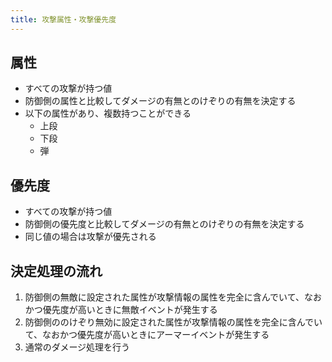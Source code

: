 ```yaml
---
title: 攻撃属性・攻撃優先度
---
```


## 属性
* すべての攻撃が持つ値
* 防御側の属性と比較してダメージの有無とのけぞりの有無を決定する
* 以下の属性があり、複数持つことができる
    * 上段
    * 下段
    * 弾

## 優先度
* すべての攻撃が持つ値
* 防御側の優先度と比較してダメージの有無とのけぞりの有無を決定する
* 同じ値の場合は攻撃が優先される

## 決定処理の流れ
1. 防御側の無敵に設定された属性が攻撃情報の属性を完全に含んでいて、なおかつ優先度が高いときに無敵イベントが発生する
1. 防御側ののけぞり無効に設定された属性が攻撃情報の属性を完全に含んでいて、なおかつ優先度が高いときにアーマーイベントが発生する
1. 通常のダメージ処理を行う